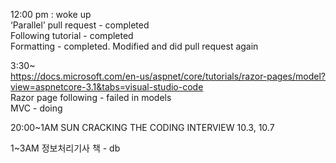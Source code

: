 
12:00 pm : woke up   
‘Parallel’ pull request - completed    
Following tutorial - completed   
Formatting - completed. Modified and did pull request again   

3:30~   
https://docs.microsoft.com/en-us/aspnet/core/tutorials/razor-pages/model?view=aspnetcore-3.1&tabs=visual-studio-code  
Razor page following - failed in models  
MVC - doing   

20:00~1AM SUN
CRACKING THE CODING INTERVIEW 10.3, 10.7  

1~3AM 정보처리기사 책 - db 


